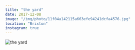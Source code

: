 ```yaml
---
title: "the yard"
date: 2017-12-08
image: "/img/photo/11f04a142115a663efe94241dcfa4576.jpg"
location: "Brixton"
instagram: true
---
```


![the yard](/img/photo/11f04a142115a663efe94241dcfa4576.jpg)
